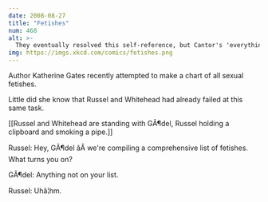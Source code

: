 ```yaml
---
date: 2008-08-27
title: "Fetishes"
num: 468
alt: >-
  They eventually resolved this self-reference, but Cantor's 'everything-in-the-fetish-book-twice' parties finally sunk the idea.
img: https://imgs.xkcd.com/comics/fetishes.png
---
```

Author Katherine Gates recently attempted to make a chart of all sexual fetishes.

Little did she know that Russel and Whitehead had already failed at this same task.

[[Russel and Whitehead are standing with GÃ¶del, Russel holding a clipboard and smoking a pipe.]]

Russel: Hey, GÃ¶del âÂ we're compiling a comprehensive list of fetishes.  What turns you on?

GÃ¶del: Anything not on your list.

Russel: Uhâ¦hm.

